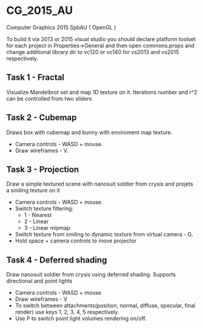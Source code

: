 # CG_2015_AU
Computer Graphics 2015 SpbAU ( OpenGL )

To build it via 2013 or 2015 visual studio you should declare platform toolset for each project in Properties->General and then open commons.props and change additional library dir to vc120 or vc140 for vs2013 and vs2015 respectively.

## Task 1 - Fractal
Visualize Mandelbrot set and map 1D texture on it.
Iterations number and r^2 can be controlled from two sliders

## Task 2 - Cubemap
Draws box with cubemap and bunny with enviroment map texture.

* Camera controls - WASD + mouse.
* Draw wireframes - V.

## Task 3 - Projection
Draw a simple textured scene with nanosuit soldier from crysis and projets a smiling texture on it

* Camera controls - WASD + mouse. 
* Switch texture filtering:
  * 1 - Nearest
  * 2 - Linear
  * 3 - Linear mipmap
* Switch texture from smiling to dynamic texture from virtual camera - G.
* Hold space + camera controls to move projector

## Task 4 - Deferred shading
Draw nanosuit soldier from crysis using deferred shading. Supports directional and point lights

* Camera controls - WASD + mouse
* Draw wireframes - V
* To switch between attachments(position, normal, diffuse, specular, final render) use keys 1, 2, 3, 4, 5 respectively.
* Use P to switch point light volumes rendering on/off.
